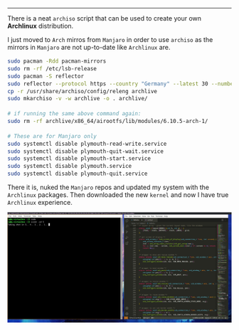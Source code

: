 
---

There is a neat `archiso` script that can be used to create your own **Archlinux** distribution.

I just moved to `Arch` mirros from `Manjaro` in order to use `archiso` as the mirrors in `Manjaro` are not up-to-date like `Archlinux` are.

```bash
sudo pacman -Rdd pacman-mirrors
sudo rm -rf /etc/lsb-release
sudo pacman -S reflector
sudo reflector --protocol https --country "Germany" --latest 30 --number 20 --sort rate --save /etc/pacman.d/mirrorlist
cp -r /usr/share/archiso/config/releng archlive
sudo mkarchiso -v -w archlive -o . archlive/

# if running the same above command again:
sudo rm -rf archlive/x86_64/airootfs/lib/modules/6.10.5-arch-1/

# These are for Manjaro only
sudo systemctl disable plymouth-read-write.service
sudo systemctl disable plymouth-quit-wait.service
sudo systemctl disable plymouth-start.service
sudo systemctl disable plymouth.service
sudo systemctl disable plymouth-quit.service
```

There it is, nuked the `Manjaro` repos and updated my system with the `Archlinux` packages. Then downloaded the new `kernel` and now I have true `Archlinux` experience.

![](img/file/archiso/archkernel.png)
